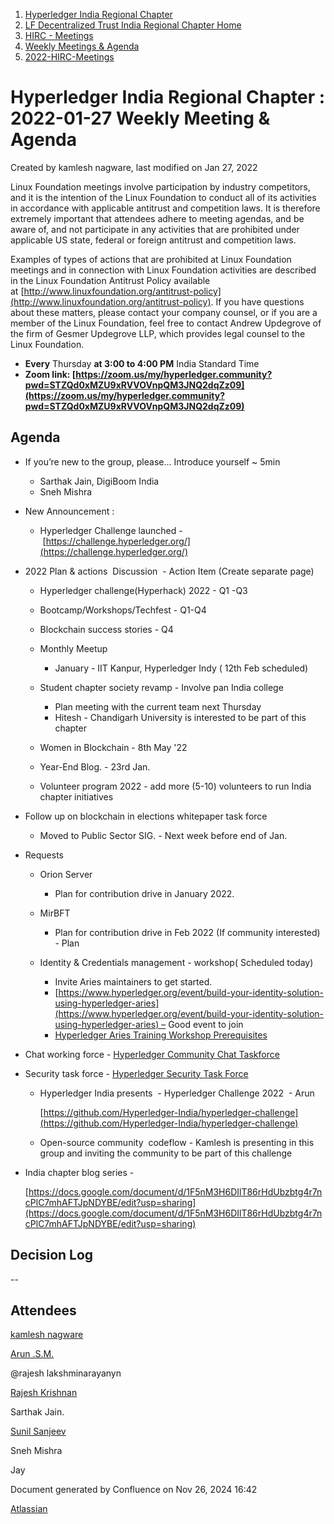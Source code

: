 1. [Hyperledger India Regional Chapter](index.html)
2. [LF Decentralized Trust India Regional Chapter Home](LF-Decentralized-Trust-India-Regional-Chapter-Home_19169282.html)
3. [HIRC - Meetings](HIRC---Meetings_19169350.html)
4. [Weekly Meetings &amp; Agenda](19169352.html)
5. [2022-HIRC-Meetings](2022-HIRC-Meetings_19170168.html)

# Hyperledger India Regional Chapter : 2022-01-27 Weekly Meeting &amp; Agenda

Created by kamlesh nagware, last modified on Jan 27, 2022

Linux Foundation meetings involve participation by industry competitors, and it is the intention of the Linux Foundation to conduct all of its activities in accordance with applicable antitrust and competition laws. It is therefore extremely important that attendees adhere to meeting agendas, and be aware of, and not participate in any activities that are prohibited under applicable US state, federal or foreign antitrust and competition laws.

Examples of types of actions that are prohibited at Linux Foundation meetings and in connection with Linux Foundation activities are described in the Linux Foundation Antitrust Policy available at [http://www.linuxfoundation.org/antitrust-policy](http://www.linuxfoundation.org/antitrust-policy). If you have questions about these matters, please contact your company counsel, or if you are a member of the Linux Foundation, feel free to contact Andrew Updegrove of the firm of Gesmer Updegrove LLP, which provides legal counsel to the Linux Foundation.

- **Every** Thursday **at 3:00 to 4:00 PM** India Standard Time
- **Zoom link: [https://zoom.us/my/hyperledger.community?pwd=STZQd0xMZU9xRVVOVnpQM3JNQ2dqZz09](https://zoom.us/my/hyperledger.community?pwd=STZQd0xMZU9xRVVOVnpQM3JNQ2dqZz09)**

## Agenda

- If you’re new to the group, please… Introduce yourself ~ 5min
  
  - Sarthak Jain, DigiBoom India
  - Sneh Mishra
- New Announcement :
  
  - Hyperledger Challenge launched - [https://challenge.hyperledger.org/](https://challenge.hyperledger.org/)
- 2022 Plan &amp; actions  Discussion  - Action Item (Create separate page)
  
  - Hyperledger challenge(Hyperhack) 2022 - Q1 -Q3
  - Bootcamp/Workshops/Techfest - Q1-Q4
  - Blockchain success stories - Q4
  - Monthly Meetup
    
    - January - IIT Kanpur, Hyperledger Indy ( 12th Feb scheduled)
  - Student chapter society revamp - Involve pan India college 
    
    - Plan meeting with the current team next Thursday
    - Hitesh - Chandigarh University is interested to be part of this chapter
  - Women in Blockchain - 8th May '22
  - Year-End Blog. - 23rd Jan.
  - Volunteer program 2022 - add more (5-10) volunteers to run India chapter initiatives
- Follow up on blockchain in elections whitepaper task force
  
  - Moved to Public Sector SIG. - Next week before end of Jan.
- Requests
  
  - Orion Server
    
    - Plan for contribution drive in January 2022.
  - MirBFT 
    
    - Plan for contribution drive in Feb 2022 (If community interested) - Plan
  - Identity &amp; Credentials management - workshop( Scheduled today)
    
    - Invite Aries maintainers to get started.
    - [https://www.hyperledger.org/event/build-your-identity-solution-using-hyperledger-aries](https://www.hyperledger.org/event/build-your-identity-solution-using-hyperledger-aries) – Good event to join
    - [Hyperledger Aries Training Workshop Prerequisites](https://lf-hyperledger.atlassian.net/wiki/display/events/Hyperledger+Aries+Training+Workshop+Prerequisites)
- Chat working force - [Hyperledger Community Chat Taskforce](https://lf-hyperledger.atlassian.net/wiki/display/TF/Hyperledger+Community+Chat+Taskforce)
- Security task force - [Hyperledger Security Task Force](https://lf-hyperledger.atlassian.net/wiki/display/TF/Hyperledger+Security+Task+Force)
  
  - Hyperledger India presents  - Hyperledger Challenge 2022  - Arun 
    
    [https://github.com/Hyperledger-India/hyperledger-challenge](https://github.com/Hyperledger-India/hyperledger-challenge)
  - Open-source community  codeflow - Kamlesh is presenting in this group and inviting the community to be part of this challenge
- India chapter blog series - 
  
  [https://docs.google.com/document/d/1F5nM3H6DIlT86rHdUbzbtg4r7ncPlC7mhAFTJpNDYBE/edit?usp=sharing](https://docs.google.com/document/d/1F5nM3H6DIlT86rHdUbzbtg4r7ncPlC7mhAFTJpNDYBE/edit?usp=sharing)

## Decision Log

--

## Attendees

[kamlesh nagware](https://lf-hyperledger.atlassian.net/wiki/people/557058:8e1fc425-f938-4b39-ad13-9cd8b0ddde52?ref=confluence) 

[Arun .S.M.](https://lf-hyperledger.atlassian.net/wiki/people/621a0e5097d313006ba7386a?ref=confluence)

@rajesh lakshminarayanyn

[Rajesh Krishnan](https://lf-hyperledger.atlassian.net/wiki/people/712020:edfbbf83-28be-4c2e-8863-7b0570fb781e?ref=confluence)

Sarthak Jain.

[Sunil Sanjeev](https://lf-hyperledger.atlassian.net/wiki/people/712020:226b8da4-be9e-4ff1-b865-1161fdaa2892?ref=confluence)

Sneh Mishra

Jay

Document generated by Confluence on Nov 26, 2024 16:42

[Atlassian](http://www.atlassian.com/)
